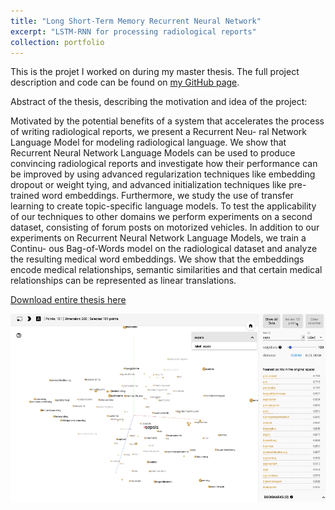 ```yaml
---
title: "Long Short-Term Memory Recurrent Neural Network"
excerpt: "LSTM-RNN for processing radiological reports"
collection: portfolio
---
```


This is the projet I worked on during my master thesis. The full project description and code can be found on [my GitHub page](https://github.com/zotroneneis/LSTM_language_model).

Abstract of the thesis, describing the motivation and idea of the project: 

Motivated by the potential benefits of a system that accelerates the process of writing radiological reports, we present a Recurrent Neu- ral Network Language Model for modeling radiological language.  We show that Recurrent Neural Network Language Models can be used to produce convincing radiological reports and investigate how their performance can be improved by using advanced regularization techniques like embedding dropout or weight tying, and advanced initialization techniques like pre-trained word embeddings. Furthermore, we study the use of transfer learning to create topic-specific language models. To test the applicability of our techniques to other domains we perform experiments on a second dataset, consisting of forum posts on motorized vehicles. In addition to our experiments on Recurrent Neural Network Language Models, we train a Continu- ous Bag-of-Words model on the radiological dataset and analyze the resulting medical word embeddings. We show that the embeddings encode medical relationships, semantic similarities and that certain medical relationships can be represented as linear translations.  

[Download entire thesis here](http://zotroneneis.github.io/files/thesis_APopkes.pdf)

![](../images/sepsis.png)

